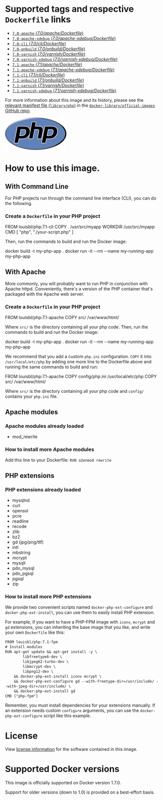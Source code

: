 # Supported tags and respective `Dockerfile` links

- [`7.0-apache` (*7.0/apache/Dockerfile*)](https://github.com/louisbl/docker-php/blob/master/7.0/apache/Dockerfile)
- [`7.0-apache-xdebug` (*7.0/apache-xdebug/Dockerfile*)](https://github.com/louisbl/docker-php/blob/master/7.0/apache-xdebug/Dockerfile)
- [`7.0-cli` (*7.0/cli/Dockerfile*)](https://github.com/louisbl/docker-php/blob/master/7.0/cli/Dockerfile)
- [`7.0-onbuild` (*7.0/onbuild/Dockerfile*)](https://github.com/louisbl/docker-php/blob/master/7.0/onbuild/Dockerfile)
- [`7.0-varnish` (*7.0/varnish/Dockerfile*)](https://github.com/louisbl/docker-php/blob/master/7.0/varnish/Dockerfile)
- [`7.0-varnish-xdebug` (*7.0/varnish-xdebug/Dockerfile*)](https://github.com/louisbl/docker-php/blob/master/7.0/varnish-xdebug/Dockerfile)
- [`7.1-apache` (*7.1/apache/Dockerfile*)](https://github.com/louisbl/docker-php/blob/master/7.1/apache/Dockerfile)
- [`7.1-apache-xdebug` (*7.1/apache-xdebug/Dockerfile*)](https://github.com/louisbl/docker-php/blob/master/7.1/apache-xdebug/Dockerfile)
- [`7.1-cli` (*7.1/cli/Dockerfile*)](https://github.com/louisbl/docker-php/blob/master/7.1/cli/Dockerfile)
- [`7.1-onbuild` (*7.1/onbuild/Dockerfile*)](https://github.com/louisbl/docker-php/blob/master/7.1/onbuild/Dockerfile)
- [`7.1-varnish` (*7.1/varnish/Dockerfile*)](https://github.com/louisbl/docker-php/blob/master/7.1/varnish/Dockerfile)
- [`7.1-varnish-xdebug` (*7.1/varnish-xdebug/Dockerfile*)](https://github.com/louisbl/docker-php/blob/master/7.1/varnish-xdebug/Dockerfile)

For more information about this image and its history, please see the [relevant manifest file (`library/php`)](https://github.com/docker-library/official-images/blob/master/library/php) in the [`docker-library/official-images` GitHub repo](https://github.com/docker-library/official-images).

![logo](https://raw.githubusercontent.com/docker-library/docs/master/php/logo.png)

# How to use this image.

## With Command Line

For PHP projects run through the command line interface (CLI), you can do the following.

### Create a `Dockerfile` in your PHP project

  FROM louisbl/php:7.1-cli
  COPY . /usr/src/myapp
  WORKDIR /usr/src/myapp
  CMD [ "php", "./your-script.php" ]

Then, run the commands to build and run the Docker image:

  docker build -t my-php-app .
  docker run -it --rm --name my-running-app my-php-app

## With Apache

More commonly, you will probably want to run PHP in conjunction with Apache httpd. Conveniently, there's a version of the PHP container that's packaged with the Apache web server.

### Create a `Dockerfile` in your PHP project

  FROM louisbl/php:7.1-apache
  COPY src/ /var/www/html/

Where `src/` is the directory containing all your php code. Then, run the commands to build and run the Docker image:

  docker build -t my-php-app .
  docker run -it --rm --name my-running-app my-php-app

We recommend that you add a custom `php.ini` configuration. `COPY` it into `/usr/local/etc/php` by adding one more line to the Dockerfile above and running the same commands to build and run:

  FROM louisbl/php:7.1-apache
  COPY config/php.ini /usr/local/etc/php
  COPY src/ /var/www/html/

Where `src/` is the directory containing all your php code and `config/` contains your `php.ini` file.

## Apache modules

### Apache modules already loaded

- mod_rewrite

### How to install more Apache modules

Add this line to your Dockerfile:
`RUN a2enmod rewrite`

## PHP extensions

### PHP extensions already loaded

- mysqlnd
- curl
- openssl
- pcre
- readline
- recode
- zlib
- bz2
- gd (jpg/png/ttf)
- intl
- mbstring
- mcrypt
- mysqli
- pdo_mysql
- pdo_pgsql
- pgsql
- zip

### How to install more PHP extensions

We provide two convenient scripts named `docker-php-ext-configure` and `docker-php-ext-install`, you can use them to easily install PHP extension.

For example, if you want to have a PHP-FPM image with `iconv`, `mcrypt` and `gd` extensions, you can inheriting the base image that you like, and write your own `Dockerfile` like this:

```docker
FROM louisbl/php:7.1-fpm
# Install modules
RUN apt-get update && apt-get install -y \
        libfreetype6-dev \
        libjpeg62-turbo-dev \
        libmcrypt-dev \
        libpng12-dev \
    && docker-php-ext-install iconv mcrypt \
    && docker-php-ext-configure gd --with-freetype-dir=/usr/include/ --with-jpeg-dir=/usr/include/ \
    && docker-php-ext-install gd
CMD ["php-fpm"]
```

Remember, you must install dependencies for your extensions manually. If an extension needs custom `configure` arguments, you can use the `docker-php-ext-configure` script like this example.

# License

View [license information](http://php.net/license/) for the software contained in this image.

# Supported Docker versions

This image is officially supported on Docker version 1.7.0.

Support for older versions (down to 1.0) is provided on a best-effort basis.
